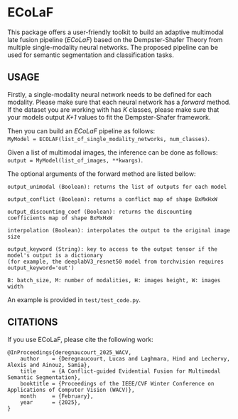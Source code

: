 # ECoLaF

This package offers a user-friendly toolkit to build an adaptive multimodal late fusion pipeline (*ECoLaF*) based on the Dempster-Shafer Theory from multiple single-modality neural networks.
The proposed pipeline can be used for semantic segmentation and classification tasks.

<!-- Mettre les équations et des exemples plus visuels pourrait pimper la description !!! -->


## USAGE
Firstly, a single-modality neural network needs to be defined for each modality. Please make sure that each neural network has a *forward* method. If the dataset you are working with has *K* classes, please make sure that your models output *K+1* values to fit the Dempster-Shafer framework. 

Then you can build an *ECoLaF* pipeline as follows:   
`MyModel = ECOLAF(list_of_single_modality_networks, num_classes)`.

Given a list of multimodal images, the inference can be done as follows:   
`output = MyModel(list_of_images, **kwargs)`.

The optional arguments of the forward method are listed bellow:

```
output_unimodal (Boolean): returns the list of outputs for each model

output_conflict (Boolean): returns a conflict map of shape BxMxHxW

output_discounting_coef (Boolean): returns the discounting coefficients map of shape BxMxHxW

interpolation (Boolean): interpolates the output to the original image size

output_keyword (String): key to access to the output tensor if the model's output is a dictionary 
(for example, the deeplabV3_resnet50 model from torchvision requires output_keyword='out')

B: batch_size, M: number of modalities, H: images height, W: images width
```

An example is provided in `test/test_code.py`.

## CITATIONS

If you use ECoLaF, please cite the following work:

```
@InProceedings{deregnaucourt_2025_WACV,
    author    = {Deregnaucourt, Lucas and Laghmara, Hind and Lechervy, Alexis and Ainouz, Samia},
    title     = {A Conflict-guided Evidential Fusion for Multimodal Semantic Segmentation},
    booktitle = {Proceedings of the IEEE/CVF Winter Conference on Applications of Computer Vision (WACV)},
    month     = {February},
    year      = {2025},
}
```
